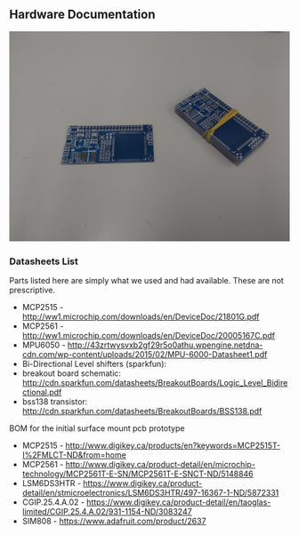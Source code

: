 ## Hardware Documentation

![Alt text](IMG_20170211_123442.jpg?raw=true "PCB's")

### Datasheets List

Parts listed here are simply what we used and had available. These are not prescriptive.

* MCP2515 - http://ww1.microchip.com/downloads/en/DeviceDoc/21801G.pdf
* MCP2561 - http://ww1.microchip.com/downloads/en/DeviceDoc/20005167C.pdf
* MPU6050 - http://43zrtwysvxb2gf29r5o0athu.wpengine.netdna-cdn.com/wp-content/uploads/2015/02/MPU-6000-Datasheet1.pdf
* Bi-Directional Level shifters (sparkfun):
 * breakout board schematic: http://cdn.sparkfun.com/datasheets/BreakoutBoards/Logic_Level_Bidirectional.pdf
 * bss138 transistor: http://cdn.sparkfun.com/datasheets/BreakoutBoards/BSS138.pdf

BOM for the initial surface mount pcb prototype

* MCP2515 - http://www.digikey.ca/products/en?keywords=MCP2515T-I%2FMLCT-ND&from=home
* MCP2561 - http://www.digikey.ca/product-detail/en/microchip-technology/MCP2561T-E-SN/MCP2561T-E-SNCT-ND/5148846
* LSM6DS3HTR - https://www.digikey.ca/product-detail/en/stmicroelectronics/LSM6DS3HTR/497-16367-1-ND/5872331
* CGIP.25.4.A.02 - https://www.digikey.ca/product-detail/en/taoglas-limited/CGIP.25.4.A.02/931-1154-ND/3083247
* SIM808 - https://www.adafruit.com/product/2637
